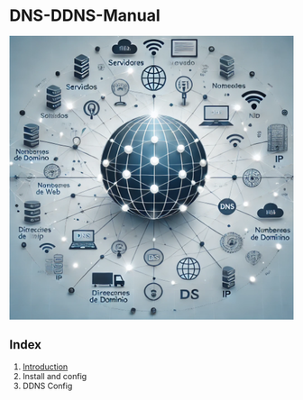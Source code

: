 # DNS-DDNS-Manual

![dns](img/DNS.jpg)

## Index
1. [Introduction](introduction.md)
2. Install and config
3. DDNS Config
